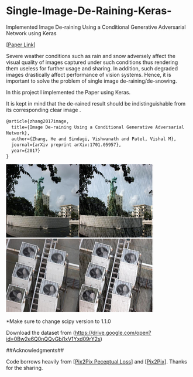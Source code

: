 # Single-Image-De-Raining-Keras-
Implemented Image De-raining Using a  Conditional Generative Adversarial Network using Keras

[[Paper Link](https://arxiv.org/abs/1701.05957)]

Severe weather conditions such as rain and snow adversely affect the visual quality of images captured under such conditions thus rendering them useless for further usage and sharing. In addition, such degraded images drastically affect performance of vision systems. Hence, it is important to solve the problem of single image de-raining/de-snowing. 

In this project I  implemented the Paper using  Keras.

It is kept in mind that the de-rained result should be indistinguishable from its corresponding clear image . 

	@article{zhang2017image,		
	  title={Image De-raining Using a Conditional Generative Adversarial Network},
	  author={Zhang, He and Sindagi, Vishwanath and Patel, Vishal M},
	  journal={arXiv preprint arXiv:1701.05957},
	  year={2017}
	} 
  
  <img src="image/example1.jpg" width="400px" height="200px"/><img src="image/example2.jpg" width="400px" height="200px"/>
  
  
  *Make sure to change scipy version to 1.1.0
  
  Download the dataset from (https://drive.google.com/open?id=0Bw2e6Q0nQQvGbi1xV1Yxd09rY2s) 
 
 ##Acknowledgments## 
 
 Code borrows heavily  from [[Pix2Pix Peceptual Loss](https://github.com/ssajj1212/Pix2Pix-keras)]
 and [[Pix2Pix](https://github.com/hanwen0529/GAN-pix2pix-Keras)]. Thanks for the sharing.
